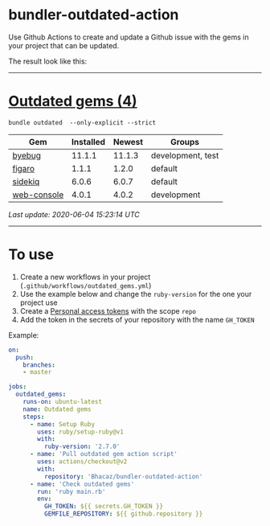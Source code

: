 # bundler-outdated-action

Use Github Actions to create and update a Github issue with the gems in your project that can be updated.

The result look like this:

---
# [Outdated gems (4)](https://github.com/Bhacaz/bundler-outdated-action/issues/1)

`bundle outdated  --only-explicit --strict`

|Gem|Installed|Newest|Groups|
|---|---|---|---|
|[byebug](https://rubygems.org/gems/byebug)|11.1.1|11.1.3|development, test|
|[figaro](https://rubygems.org/gems/figaro)|1.1.1|1.2.0|default|
|[sidekiq](https://rubygems.org/gems/sidekiq)|6.0.6|6.0.7|default|
|[web-console](https://rubygems.org/gems/web-console)|4.0.1|4.0.2|development|


_Last update: 2020-06-04 15:23:14 UTC_

---

# To use

1. Create a new workflows in your project (`.github/workflows/outdated_gems.yml`)
2. Use the example below and change the `ruby-version` for the one your project use
3. Create a [Personal access tokens](https://github.com/settings/tokens) with the scope `repo`
4. Add the token in the secrets of your repository with the name `GH_TOKEN`

Example:

```yaml
on:
  push:
    branches:
    - master

jobs:
  outdated_gems:
    runs-on: ubuntu-latest
    name: Outdated gems
    steps:
      - name: Setup Ruby
        uses: ruby/setup-ruby@v1
        with:
          ruby-version: '2.7.0'
      - name: 'Pull outdated gem action script'
        uses: actions/checkout@v2
        with:
          repository: 'Bhacaz/bundler-outdated-action'
      - name: 'Check outdated gems'
        run: 'ruby main.rb'
        env:
          GH_TOKEN: ${{ secrets.GH_TOKEN }}
          GEMFILE_REPOSITORY: ${{ github.repository	}} 
```
